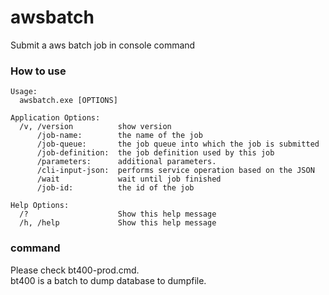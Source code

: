 # awsbatch
Submit a aws batch job in console command

### How to use

```
Usage:
  awsbatch.exe [OPTIONS]

Application Options:
  /v, /version          show version
      /job-name:        the name of the job
      /job-queue:       the job queue into which the job is submitted
      /job-definition:  the job definition used by this job
      /parameters:      additional parameters.
      /cli-input-json:  performs service operation based on the JSON
      /wait             wait until job finished
      /job-id:          the id of the job

Help Options:
  /?                    Show this help message
  /h, /help             Show this help message
```

### command
Please check bt400-prod.cmd.
<br>
bt400 is a batch to dump database to dumpfile.
